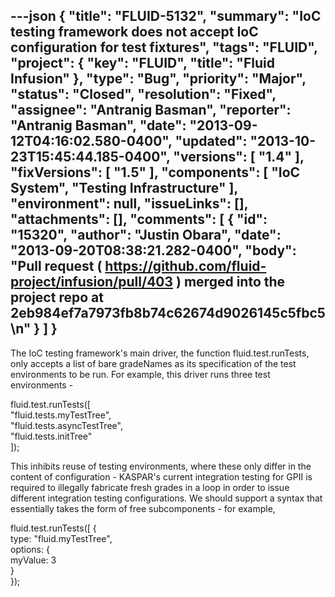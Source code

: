 ---json
{
  "title": "FLUID-5132",
  "summary": "IoC testing framework does not accept IoC configuration for test fixtures",
  "tags": "FLUID",
  "project": {
    "key": "FLUID",
    "title": "Fluid Infusion"
  },
  "type": "Bug",
  "priority": "Major",
  "status": "Closed",
  "resolution": "Fixed",
  "assignee": "Antranig Basman",
  "reporter": "Antranig Basman",
  "date": "2013-09-12T04:16:02.580-0400",
  "updated": "2013-10-23T15:45:44.185-0400",
  "versions": [
    "1.4"
  ],
  "fixVersions": [
    "1.5"
  ],
  "components": [
    "IoC System",
    "Testing Infrastructure"
  ],
  "environment": null,
  "issueLinks": [],
  "attachments": [],
  "comments": [
    {
      "id": "15320",
      "author": "Justin Obara",
      "date": "2013-09-20T08:38:21.282-0400",
      "body": "Pull request ( <https://github.com/fluid-project/infusion/pull/403> ) merged into the project repo at  2eb984ef7a7973fb8b74c62674d9026145c5fbc5\n"
    }
  ]
}
---
The IoC testing framework's main driver, the function fluid.test.runTests, only accepts a list of bare gradeNames as its specification of the test environments to be run. For example, this driver runs three test environments -&#x20;

fluid.test.runTests(\[\
"fluid.tests.myTestTree",\
"fluid.tests.asyncTestTree",\
"fluid.tests.initTree"\
]);

This inhibits reuse of testing environments, where these only differ in the content of configuration - KASPAR's current integration testing for GPII is required to illegally fabricate fresh grades in a loop in order to issue different integration testing configurations. We should support a syntax that essentially takes the form of free subcomponents - for example,

fluid.test.runTests(\[ {\
type: "fluid.myTestTree",\
options: {\
myValue: 3\
}\
});

        